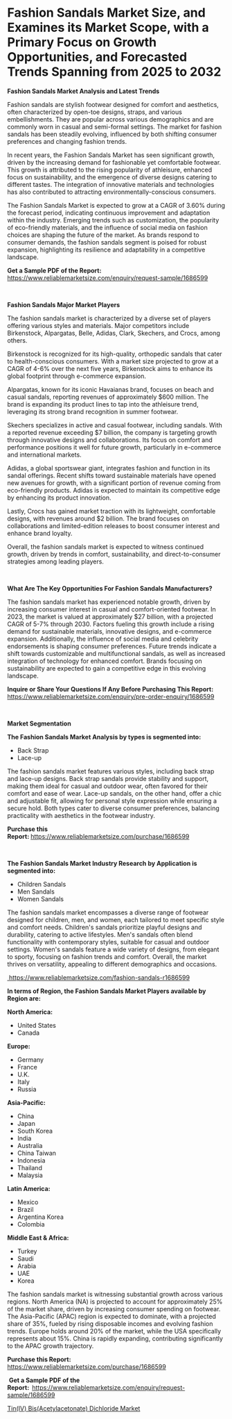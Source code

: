 <p><h1>Fashion Sandals Market Size, and Examines its Market Scope, with a Primary Focus on Growth Opportunities, and Forecasted Trends Spanning from 2025 to 2032</h1></p><p><strong>Fashion Sandals Market Analysis and Latest Trends</strong></p>
<p><p>Fashion sandals are stylish footwear designed for comfort and aesthetics, often characterized by open-toe designs, straps, and various embellishments. They are popular across various demographics and are commonly worn in casual and semi-formal settings. The market for fashion sandals has been steadily evolving, influenced by both shifting consumer preferences and changing fashion trends.</p><p>In recent years, the Fashion Sandals Market has seen significant growth, driven by the increasing demand for fashionable yet comfortable footwear. This growth is attributed to the rising popularity of athleisure, enhanced focus on sustainability, and the emergence of diverse designs catering to different tastes. The integration of innovative materials and technologies has also contributed to attracting environmentally-conscious consumers.</p><p>The Fashion Sandals Market is expected to grow at a CAGR of 3.60% during the forecast period, indicating continuous improvement and adaptation within the industry. Emerging trends such as customization, the popularity of eco-friendly materials, and the influence of social media on fashion choices are shaping the future of the market. As brands respond to consumer demands, the fashion sandals segment is poised for robust expansion, highlighting its resilience and adaptability in a competitive landscape.</p></p>
<p><strong>Get a Sample PDF of the Report:&nbsp;</strong> <a href="https://www.reliablemarketsize.com/enquiry/request-sample/1686599?utm_campaign=2216&utm_medium=2&utm_source=Github&utm_content=ia&utm_term=05022025&utm_id=fashion-sandals">https://www.reliablemarketsize.com/enquiry/request-sample/1686599</a></p>
<p>&nbsp;</p>
<p><strong>Fashion Sandals Major Market Players</strong></p>
<p><p>The fashion sandals market is characterized by a diverse set of players offering various styles and materials. Major competitors include Birkenstock, Alpargatas, Belle, Adidas, Clark, Skechers, and Crocs, among others. </p><p>Birkenstock is recognized for its high-quality, orthopedic sandals that cater to health-conscious consumers. With a market size projected to grow at a CAGR of 4-6% over the next five years, Birkenstock aims to enhance its global footprint through e-commerce expansion. </p><p>Alpargatas, known for its iconic Havaianas brand, focuses on beach and casual sandals, reporting revenues of approximately $600 million. The brand is expanding its product lines to tap into the athleisure trend, leveraging its strong brand recognition in summer footwear.</p><p>Skechers specializes in active and casual footwear, including sandals. With a reported revenue exceeding $7 billion, the company is targeting growth through innovative designs and collaborations. Its focus on comfort and performance positions it well for future growth, particularly in e-commerce and international markets.</p><p>Adidas, a global sportswear giant, integrates fashion and function in its sandal offerings. Recent shifts toward sustainable materials have opened new avenues for growth, with a significant portion of revenue coming from eco-friendly products. Adidas is expected to maintain its competitive edge by enhancing its product innovation.</p><p>Lastly, Crocs has gained market traction with its lightweight, comfortable designs, with revenues around $2 billion. The brand focuses on collaborations and limited-edition releases to boost consumer interest and enhance brand loyalty.</p><p>Overall, the fashion sandals market is expected to witness continued growth, driven by trends in comfort, sustainability, and direct-to-consumer strategies among leading players.</p></p>
<p>&nbsp;</p>
<p><strong>What Are The Key Opportunities For Fashion Sandals Manufacturers?</strong></p>
<p><p>The fashion sandals market has experienced notable growth, driven by increasing consumer interest in casual and comfort-oriented footwear. In 2023, the market is valued at approximately $27 billion, with a projected CAGR of 5-7% through 2030. Factors fueling this growth include a rising demand for sustainable materials, innovative designs, and e-commerce expansion. Additionally, the influence of social media and celebrity endorsements is shaping consumer preferences. Future trends indicate a shift towards customizable and multifunctional sandals, as well as increased integration of technology for enhanced comfort. Brands focusing on sustainability are expected to gain a competitive edge in this evolving landscape.</p></p>
<p><strong>Inquire or Share Your Questions If Any Before Purchasing This Report:</strong> <a href="https://www.reliablemarketsize.com/enquiry/pre-order-enquiry/1686599?utm_campaign=2216&utm_medium=2&utm_source=Github&utm_content=ia&utm_term=05022025&utm_id=fashion-sandals">https://www.reliablemarketsize.com/enquiry/pre-order-enquiry/1686599</a></p>
<p>&nbsp;</p>
<p><strong>Market Segmentation</strong></p>
<p><strong>The Fashion Sandals Market Analysis by types is segmented into:</strong></p>
<p><ul><li>Back Strap</li><li>Lace-up</li></ul></p>
<p><p>The fashion sandals market features various styles, including back strap and lace-up designs. Back strap sandals provide stability and support, making them ideal for casual and outdoor wear, often favored for their comfort and ease of wear. Lace-up sandals, on the other hand, offer a chic and adjustable fit, allowing for personal style expression while ensuring a secure hold. Both types cater to diverse consumer preferences, balancing practicality with aesthetics in the footwear industry.</p></p>
<p><strong>Purchase this Report:&nbsp;</strong><a href="https://www.reliablemarketsize.com/purchase/1686599?utm_campaign=2216&utm_medium=2&utm_source=Github&utm_content=ia&utm_term=05022025&utm_id=fashion-sandals">https://www.reliablemarketsize.com/purchase/1686599</a></p>
<p>&nbsp;</p>
<p><strong>The Fashion Sandals Market Industry Research by Application is segmented into:</strong></p>
<p><ul><li>Children Sandals</li><li>Men Sandals</li><li>Women Sandals</li></ul></p>
<p><p>The fashion sandals market encompasses a diverse range of footwear designed for children, men, and women, each tailored to meet specific style and comfort needs. Children's sandals prioritize playful designs and durability, catering to active lifestyles. Men's sandals often blend functionality with contemporary styles, suitable for casual and outdoor settings. Women's sandals feature a wide variety of designs, from elegant to sporty, focusing on fashion trends and comfort. Overall, the market thrives on versatility, appealing to different demographics and occasions.</p></p>
<p><a href="https://www.reliablemarketsize.com/fashion-sandals-r1686599?utm_campaign=2216&utm_medium=2&utm_source=Github&utm_content=ia&utm_term=05022025&utm_id=fashion-sandals">&nbsp;https://www.reliablemarketsize.com/fashion-sandals-r1686599</a></p>
<p><strong>In terms of Region, the Fashion Sandals Market Players available by Region are:</strong></p>
<p>
    <p> <strong> North America: </strong>
        <ul>
            <li>United States</li>
            <li>Canada</li>
        </ul>
        </p> 
    <p> <strong> Europe: </strong>
        <ul>
            <li>Germany</li>
            <li>France</li>
            <li>U.K.</li>
            <li>Italy</li>
            <li>Russia</li>
        </ul>
        </p> 
    <p> <strong> Asia-Pacific: </strong>
        <ul>
            <li>China</li>
            <li>Japan</li>
            <li>South Korea</li>
            <li>India</li>
            <li>Australia</li>
            <li>China Taiwan</li>
            <li>Indonesia</li>
            <li>Thailand</li>
            <li>Malaysia</li>
        </ul>
        </p> 
    <p> <strong> Latin America: </strong>
        <ul>
            <li>Mexico</li>
            <li>Brazil</li>
            <li>Argentina Korea</li>
            <li>Colombia</li>
        </ul>
        </p> 
    <p> <strong> Middle East & Africa: </strong>
        <ul>
            <li>Turkey</li>
            <li>Saudi</li>
            <li>Arabia</li>
            <li>UAE</li>
            <li>Korea</li>
        </ul>
    </p>
    </p>
<p><p>The fashion sandals market is witnessing substantial growth across various regions. North America (NA) is projected to account for approximately 25% of the market share, driven by increasing consumer spending on footwear. The Asia-Pacific (APAC) region is expected to dominate, with a projected share of 35%, fueled by rising disposable incomes and evolving fashion trends. Europe holds around 20% of the market, while the USA specifically represents about 15%. China is rapidly expanding, contributing significantly to the APAC growth trajectory.</p></p>
<p><strong>Purchase this Report: </strong><a href="https://www.reliablemarketsize.com/purchase/1686599?utm_campaign=2216&utm_medium=2&utm_source=Github&utm_content=ia&utm_term=05022025&utm_id=fashion-sandals">https://www.reliablemarketsize.com/purchase/1686599</a></p>
<p>&nbsp;<strong>Get a Sample PDF of the Report:&nbsp;&nbsp;</strong><a href="https://www.reliablemarketsize.com/enquiry/request-sample/1686599?utm_campaign=2216&utm_medium=2&utm_source=Github&utm_content=ia&utm_term=05022025&utm_id=fashion-sandals">https://www.reliablemarketsize.com/enquiry/request-sample/1686599</a></p>
<p><strong></strong></p>
<p><p><a href="https://github.com/millionkaryn68/Market-Research-Report-List-1/blob/main/tiniv-bisacetylacetonate-dichloride-market.md?utm_campaign=2216&utm_medium=2&utm_source=Github&utm_content=ia&utm_term=05022025&utm_id=fashion-sandals">Tin(IV) Bis(Acetylacetonate) Dichloride Market</a></p></p>